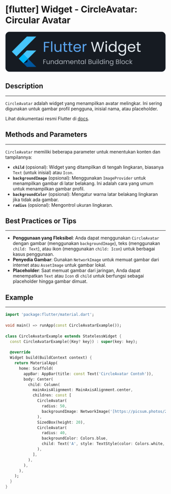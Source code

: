 # [flutter] Widget - CircleAvatar: Circular Avatar

![widget](https://raw.githubusercontent.com/oujisan/OuVault/main/img/flutter-widget.png)

## Description
---
`CircleAvatar` adalah widget yang menampilkan avatar melingkar. Ini sering digunakan untuk gambar profil pengguna, inisial nama, atau placeholder.

Lihat dokumentasi resmi Flutter di [docs](https://api.flutter.dev/flutter/material/CircleAvatar-class.html).

## Methods and Parameters
---
`CircleAvatar` memiliki beberapa parameter untuk menentukan konten dan tampilannya:
* **`child`** (opsional): Widget yang ditampilkan di tengah lingkaran, biasanya `Text` (untuk inisial) atau `Icon`.
* **`backgroundImage`** (opsional): Menggunakan `ImageProvider` untuk menampilkan gambar di latar belakang. Ini adalah cara yang umum untuk menampilkan gambar profil.
* **`backgroundColor`** (opsional): Mengatur warna latar belakang lingkaran jika tidak ada gambar.
* **`radius`** (opsional): Mengontrol ukuran lingkaran.

## Best Practices or Tips
---
* **Penggunaan yang Fleksibel**: Anda dapat menggunakan `CircleAvatar` dengan gambar (menggunakan `backgroundImage`), teks (menggunakan `child: Text`), atau ikon (menggunakan `child: Icon`) untuk berbagai kasus penggunaan.
* **Penyedia Gambar**: Gunakan `NetworkImage` untuk memuat gambar dari internet atau `AssetImage` untuk gambar lokal.
* **Placeholder**: Saat memuat gambar dari jaringan, Anda dapat menempatkan `Text` atau `Icon` di `child` untuk berfungsi sebagai placeholder hingga gambar dimuat.

## Example
---
```dart
import 'package:flutter/material.dart';

void main() => runApp(const CircleAvatarExample());

class CircleAvatarExample extends StatelessWidget {
  const CircleAvatarExample({Key? key}) : super(key: key);

  @override
  Widget build(BuildContext context) {
    return MaterialApp(
      home: Scaffold(
        appBar: AppBar(title: const Text('CircleAvatar Contoh')),
        body: Center(
          child: Column(
            mainAxisAlignment: MainAxisAlignment.center,
            children: const [
              CircleAvatar(
                radius: 50,
                backgroundImage: NetworkImage('[https://picsum.photos/200](https://picsum.photos/200)'),
              ),
              SizedBox(height: 20),
              CircleAvatar(
                radius: 40,
                backgroundColor: Colors.blue,
                child: Text('A', style: TextStyle(color: Colors.white, fontSize: 30)),
              ),
            ],
          ),
        ),
      ),
    );
  }
}